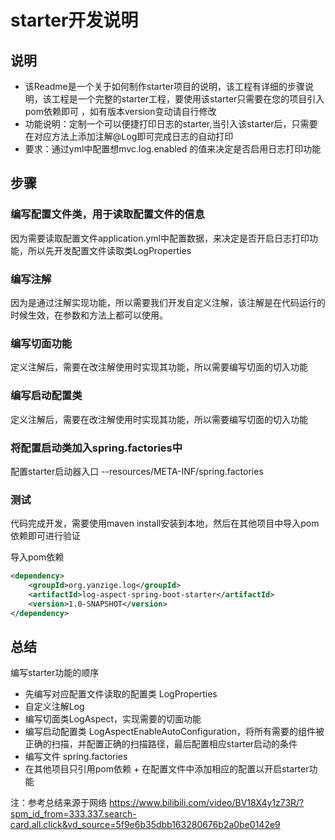 # starter开发说明
## 说明
- 该Readme是一个关于如何制作starter项目的说明，该工程有详细的步骤说明，该工程是一个完整的starter工程，要使用该starter只需要在您的项目引入pom依赖即可
，如有版本version变动请自行修改
- 功能说明：定制一个可以便捷打印日志的starter,当引入该starter后，只需要在对应方法上添加注解@Log即可完成日志的自动打印
- 要求：通过yml中配置想mvc.log.enabled 的值来决定是否启用日志打印功能

## 步骤
### 编写配置文件类，用于读取配置文件的信息
因为需要读取配置文件application.yml中配置数据，来决定是否开启日志打印功能，所以先开发配置文件读取类LogProperties

### 编写注解
因为是通过注解实现功能，所以需要我们开发自定义注解，该注解是在代码运行的时候生效，在参数和方法上都可以使用。

### 编写切面功能
定义注解后，需要在改注解使用时实现其功能，所以需要编写切面的切入功能

### 编写启动配置类
定义注解后，需要在改注解使用时实现其功能，所以需要编写切面的切入功能

### 将配置启动类加入spring.factories中
配置starter启动器入口 --resources/META-INF/spring.factories

### 测试
代码完成开发，需要使用maven install安装到本地，然后在其他项目中导入pom依赖即可进行验证

导入pom依赖
```xml
<dependency>
    <groupId>org.yanzige.log</groupId>
    <artifactId>log-aspect-spring-boot-starter</artifactId>
    <version>1.0-SNAPSHOT</version>
</dependency>
```

## 总结
编写starter功能的顺序
- 先编写对应配置文件读取的配置类 LogProperties
- 自定义注解Log
- 编写切面类LogAspect，实现需要的切面功能
- 编写启动配置类 LogAspectEnableAutoConfiguration，将所有需要的组件被正确的扫描，并配置正确的扫描路径，最后配置相应starter启动的条件
- 编写文件 spring.factories 
- 在其他项目只引用pom依赖 + 在配置文件中添加相应的配置以开启starter功能

注：参考总结来源于网络 https://www.bilibili.com/video/BV18X4y1z73R/?spm_id_from=333.337.search-card.all.click&vd_source=5f9e6b35dbb163280676b2a0be0142e9